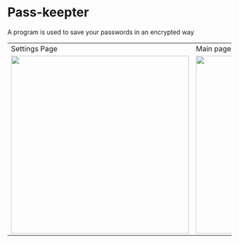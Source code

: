 # Pass-keepter
A program is used to save your passwords in an encrypted way
<table style="border-width: 0">
  <tr>
    <td>Settings Page</td>
    <td>Main page</td>
  </tr>
  <tr>
    <td><img src="https://github.com/user-attachments/assets/c0295667-0482-436b-8b0d-67c606e92222" style="height: 400px; width:400px;"/></td>
    <td><img src="https://github.com/user-attachments/assets/4ebd80f8-b049-4cf1-a999-45de9fe47d83" style="height: 400px; width:400px;"/></td>
  </tr>
</table

